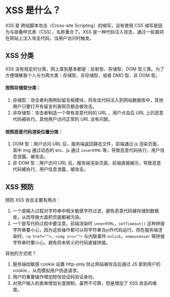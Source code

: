 <!--
 * @Author: monai
 * @Date: 2020-05-19 11:21:11
 * @LastEditors: monai
 * @LastEditTime: 2020-05-28 10:32:18
--> 
# XSS 是什么？

XSS 是 跨站脚本攻击（Cross-site Scripting）的缩写，没有使用 CSS 缩写是因为与层叠样式表（CSS），名称重合了。XSS 是一种代码注入攻击，通过一些漏洞在网站上注入攻击代码，当用户访问时触发。

## XSS 分类

XSS 没有规定的分类，网上查到基本都是：反射型、存储型、DOM 型三类。为了方便理解我个人分为两大类：存储型、非存储型，或者 DMO 型、非 DOM 型。  

#### 按照存储型分类：
1. 存储型：攻击者利用例如留言板模块，将攻击代码注入到网站数据库中，其他用户只要打开有留言列表网页都会被攻击。
2. 非存储型：攻击者制造一个带有恶意代码的 URL ，用户点击后 URL 上的恶意代码被执行。其他用户访问正常的 URL 没有问题。

#### 按照恶意代码渲染位置分类：
1. DOM 型：用户访问 URL 后，服务端返回静态文件，前端通过 js 渲染页面，其中 img 通过动态的 src、js 通过 `innerHTML` 等，导致恶意代码执行，用户信息泄露，被攻击。
2. 非 DOM 型：用户访问 URL 后，服务端渲染页面，前端直接展示，导致恶意代码被执行，用户信息泄露，被攻击。

## XSS 预防
预防 XSS 攻击主要有两点：
1. 一个是输入过程对字符串中相关敏感字符过滤，避免恶意代码被存储到数据库，从而导致大面积页面都被污染。
2. 一个是写代码过程中要注意。前端渲染时 `innerHTML`，`setTimeout()` 这种拼接字符串要小心，因为这些操作都可以将字符串当yi作代码运行。而在服务端渲染时，`<a href="">`，`<img src="">` 与内联事件 `onlick`，`onmouseover` 等拼接字符串时要小心，避免将未转义的代码直接拼接。

其他的方式呢？
1. 服务端给敏感 cookie 设置 http-only 防止网站被攻击后通过 JS 拿到用户的 cookie ，从而模拟用户伪造请求。
2. 用户的重要操作增加短信验证码验证身份。
3. 对用户输入的表单增加长度限制，虽然不可靠，但是增加了 XSS 攻击的难度。
